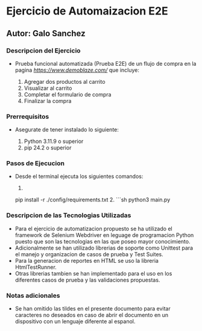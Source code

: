 # Ejercicio de Automaizacion E2E
## Autor: Galo Sanchez


### Descripcion del Ejercicio

- Prueba funcional automatizada (Prueba E2E) de un flujo de compra en la pagina _https://www.demoblaze.com/_ que incluye:

    1. Agregar dos productos al carrito
    2. Visualizar al carrito
    3. Completar el formulario de compra
    4. Finalizar la compra

### Prerrequisitos

- Asegurate de tener instalado lo siguiente:

    1. Python 3.11.9 o superior
    2. pip 24.2 o superior

### Pasos de Ejecucion

- Desde el terminal ejecuta los siguientes comandos:

    1. ```sh
    pip install -r ./config/requirements.txt
    2. ```sh
    python3 main.py

### Descripcion de las Tecnologias Utilizadas

- Para el ejercicio de automatizacion propuesto se ha utilizado el framework de Selenium Webdriver en leguage de programacion Python 
puesto que son las tecnologias en las que poseo mayor conocimiento. 
- Adicionalmente se han utilizado librerias de soporte como Unittest para el manejo y organizacion de casos de prueba y Test Suites.
- Para la generacion de reportes en HTML se uso la libreria HtmlTestRunner.
- Otras librerias tambien se han implementado para el uso en los diferentes casos de prueba y las validaciones propuestas.

### Notas adicionales

- Se han omitido las tildes en el presente documento para evitar caracteres no deseados en caso de abrir el documento en un dispositivo con un lenguaje diferente al espanol.